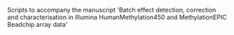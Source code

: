 Scripts to accompany the manuscript 'Batch effect detection, correction and characterisation in Illumina HumanMethylation450 and MethylationEPIC Beadchip array data'


